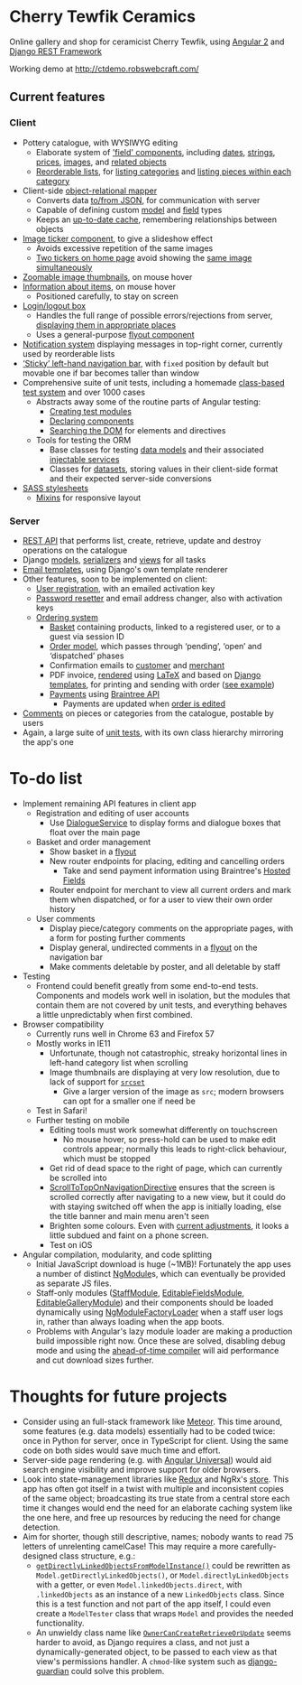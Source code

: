 # Cherry Tewfik Ceramics
Online gallery and shop for ceramicist Cherry Tewfik, using [Angular 2](http://angular.io/) and [Django REST Framework](http://www.django-rest-framework.org/)

Working demo at http://ctdemo.robswebcraft.com/

## Current features

### Client
- Pottery catalogue, with WYSIWYG editing
  - Elaborate system of ['field' components](https://github.com/robbrockway/cherrytewfik/tree/master/front/src/modules/fields), including [dates](https://github.com/robbrockway/cherrytewfik/blob/master/front/src/modules/fields/editable/edit/types/year.month.edit.component.ts), [strings](https://github.com/robbrockway/cherrytewfik/blob/master/front/src/modules/fields/editable/edit/types/string.edit.component.ts), [prices](https://github.com/robbrockway/cherrytewfik/blob/master/front/src/modules/fields/editable/edit/types/price.edit.component.ts), [images](https://github.com/robbrockway/cherrytewfik/blob/master/front/src/modules/fields/editable/edit/types/image.edit.component.ts), and [related objects](https://github.com/robbrockway/cherrytewfik/blob/master/front/src/modules/fields/editable/edit/types/image.edit.component.ts)
  - [Reorderable lists](https://github.com/robbrockway/cherrytewfik/blob/master/front/src/modules/staff/editable-ordered-list/editable.ordered.list.component.ts), for [listing categories](https://github.com/robbrockway/cherrytewfik/blob/master/front/src/modules/staff/editable-ordered-list/editable.category.list.component.ts) and [listing pieces within each category](https://github.com/robbrockway/cherrytewfik/blob/master/front/src/modules/gallery/editable/editable.piece.list.component.ts)
- Client-side [object-relational mapper](https://github.com/robbrockway/cherrytewfik/tree/master/front/src/modules/main/models)
  - Converts data [to/from JSON](https://github.com/robbrockway/cherrytewfik/blob/master/front/src/modules/main/models/field-descriptors/base.ts), for communication with server
  - Capable of defining custom [model](https://github.com/robbrockway/cherrytewfik/blob/master/front/src/modules/main/models/model.ts) and [field](https://github.com/robbrockway/cherrytewfik/blob/master/front/src/modules/main/models/field-descriptors/base.ts) types
  - Keeps an [up-to-date cache](https://github.com/robbrockway/cherrytewfik/blob/2c7f4683c7d25082c3be84f5c12550dd42d6eb84/front/src/modules/main/models/model.ts#L190-L286), remembering relationships between objects
- [Image ticker component](https://github.com/robbrockway/cherrytewfik/blob/master/front/src/modules/shared/image-ticker/image.ticker.component.ts), to give a slideshow effect
  - Avoids excessive repetition of the same images
  - [Two tickers on home page](https://github.com/robbrockway/cherrytewfik/blob/master/front/src/modules/home-view/piece-ticker/piece.ticker.component.ts) avoid showing the [same image simultaneously](https://github.com/robbrockway/cherrytewfik/blob/master/front/src/modules/home-view/piece-ticker/piece.ticker.service.ts)
- [Zoomable image thumbnails](https://github.com/robbrockway/cherrytewfik/blob/master/front/src/modules/fields/static/thumbnail.component.ts), on mouse hover
- [Information about items](https://github.com/robbrockway/cherrytewfik/blob/master/front/src/modules/gallery/shared/static.piece.list.item.component.ts), on mouse hover
  - Positioned carefully, to stay on screen
- [Login/logout box](https://github.com/robbrockway/cherrytewfik/blob/master/front/src/modules/main/login/login.component.ts)
  - Handles the full range of possible errors/rejections from server, [displaying them in appropriate places](https://github.com/robbrockway/cherrytewfik/blob/master/front/src/modules/main/login/login.form.component.ts)
  - Uses a general-purpose [flyout component](https://github.com/robbrockway/cherrytewfik/tree/master/front/src/modules/main/flyout)
- [Notification system](https://github.com/robbrockway/cherrytewfik/blob/master/front/src/modules/main/notification/notification.component.ts) displaying messages in top-right corner, currently used by reorderable lists
- [&lsquo;Sticky&rsquo; left-hand navigation bar](https://github.com/robbrockway/cherrytewfik/blob/master/front/src/modules/main/sticky.nav.bar.directive.ts), with `fixed` position by default but movable one if bar becomes taller than window
- Comprehensive suite of unit tests, including a homemade [class-based test system](https://github.com/robbrockway/cherrytewfik/tree/master/front/src/testing) and over 1000 cases
  - Abstracts away some of the routine parts of Angular testing:
    - [Creating test modules](https://github.com/robbrockway/cherrytewfik/blob/master/front/src/testing/test.with.module.ts)
    - [Declaring components](https://github.com/robbrockway/cherrytewfik/blob/master/front/src/testing/component.test.base.ts)
    - [Searching the DOM](https://github.com/robbrockway/cherrytewfik/blob/2c7f4683c7d25082c3be84f5c12550dd42d6eb84/front/src/testing/utils.ts#L37-L298) for elements and directives
  - Tools for testing the ORM
    - Base classes for testing [data models](https://github.com/robbrockway/cherrytewfik/blob/master/front/src/modules/main/models/model.test.base.ts) and their associated [injectable services](https://github.com/robbrockway/cherrytewfik/blob/master/front/src/modules/main/models/model.service.test.base.ts)
    - Classes for [datasets](https://github.com/robbrockway/cherrytewfik/blob/master/front/src/testing/data/datasets.ts), storing values in their client-side format and their expected server-side conversions
- [SASS stylesheets](https://github.com/robbrockway/cherrytewfik/tree/2c7f4683c7d25082c3be84f5c12550dd42d6eb84/front/src/styles)
  - [Mixins](https://github.com/robbrockway/cherrytewfik/blob/2c7f4683c7d25082c3be84f5c12550dd42d6eb84/front/src/styles/imports/screen-sizes.scss) for responsive layout
  
  
### Server
- [REST API](https://github.com/robbrockway/cherrytewfik/blob/master/api/django_config/urls.py) that performs list, create, retrieve, update and destroy operations on the catalogue
- Django [models](https://github.com/robbrockway/cherrytewfik/blob/master/api/app/models.py), [serializers](https://github.com/robbrockway/cherrytewfik/blob/master/api/app/serializers.py) and [views](https://github.com/robbrockway/cherrytewfik/tree/master/api/app/views) for all tasks
- [Email templates](https://github.com/robbrockway/cherrytewfik/blob/master/api/app/email.py), using Django's own template renderer
- Other features, soon to be implemented on client:
  - [User registration](https://github.com/robbrockway/cherrytewfik/blob/master/api/app/views/pending_user.py), with an emailed activation key
  - [Password resetter](https://github.com/robbrockway/cherrytewfik/blob/master/api/app/views/password_reset.py) and email address changer, also with activation keys
  - [Ordering system](https://github.com/robbrockway/cherrytewfik/blob/master/api/app/views/order.py)
    - [Basket](https://github.com/robbrockway/cherrytewfik/blob/master/api/app/views/basket.py) containing products, linked to a registered user, or to a guest via session ID
    - [Order model](https://github.com/robbrockway/cherrytewfik/blob/82abcb9bd925dde61deb38610207757002820642/api/app/models.py#L338-L415), which passes through &lsquo;pending&rsquo;, &lsquo;open&rsquo; and &lsquo;dispatched&rsquo; phases
    - Confirmation emails to [customer](https://github.com/robbrockway/cherrytewfik/blob/master/api/app/templates/email/receipt.html) and [merchant](https://github.com/robbrockway/cherrytewfik/blob/master/api/app/templates/email/admin_order_notification.html)
    - PDF invoice, [rendered](https://github.com/robbrockway/cherrytewfik/blob/82abcb9bd925dde61deb38610207757002820642/api/app/views/invoice.py#L23-L181) using [LaTeX](https://www.latex-project.org/) and based on [Django templates](https://github.com/robbrockway/cherrytewfik/blob/master/api/app/templates/invoice.tex), for printing and sending with order ([see example](https://github.com/robbrockway/cherrytewfik/blob/master/api/app/templates/invoice_mockup.pdf))
    - [Payments](https://github.com/robbrockway/cherrytewfik/blob/82abcb9bd925dde61deb38610207757002820642/api/app/views/order.py#L77-L342) using [Braintree API](https://developers.braintreepayments.com/)
      - Payments are updated when [order is edited](https://github.com/robbrockway/cherrytewfik/blob/82abcb9bd925dde61deb38610207757002820642/api/app/views/order.py#L346-L554)
- [Comments](https://github.com/robbrockway/cherrytewfik/blob/master/api/app/views/comment.py) on pieces or categories from the catalogue, postable by users
- Again, a large suite of [unit tests](https://github.com/robbrockway/cherrytewfik/tree/master/api/app/tests), with its own class hierarchy mirroring the app's one


# To-do list

- Implement remaining API features in client app
  - Registration and editing of user accounts
    - Use [DialogueService](https://github.com/robbrockway/cherrytewfik/blob/master/front/src/modules/main/dialogue/dialogue.service.ts) to display forms and dialogue boxes that float over the main page
  - Basket and order management
    - Show basket in a [flyout](https://github.com/robbrockway/cherrytewfik/tree/master/front/src/modules/main/flyout/flyout.component.ts)
    - New router endpoints for placing, editing and cancelling orders
      - Take and send payment information using Braintree's [Hosted Fields](https://developers.braintreepayments.com/guides/hosted-fields/overview/javascript/v2)
    - Router endpoint for merchant to view all current orders and mark them when dispatched, or for a user to view their own order history
  - User comments
    - Display piece/category comments on the appropriate pages, with a form for posting further comments
    - Display general, undirected comments in a [flyout](https://github.com/robbrockway/cherrytewfik/tree/master/front/src/modules/main/flyout/flyout.component.ts) on the navigation bar
    - Make comments deletable by poster, and all deletable by staff
- Testing
  - Frontend could benefit greatly from some end-to-end tests. Components and models work well in isolation, but the modules that contain them are not covered by unit tests, and everything behaves a little unpredictably when first combined.
- Browser compatibility
  - Currently runs well in Chrome 63 and Firefox 57
  - Mostly works in IE11
    - Unfortunate, though not catastrophic, streaky horizontal lines in left-hand category list when scrolling
    - Image thumbnails are displaying at very low resolution, due to lack of support for [`srcset`](https://www.w3.org/TR/html-srcset/)
      - Give a larger version of the image as `src`; modern browsers can opt for a smaller one if need be
  - Test in Safari!
  - Further testing on mobile
    - Editing tools must work somewhat differently on touchscreen
      - No mouse hover, so press-hold can be used to make edit controls appear; normally this leads to right-click behaviour, which must be stopped
    - Get rid of dead space to the right of page, which can currently be scrolled into
    - [ScrollToTopOnNavigationDirective](https://github.com/robbrockway/cherrytewfik/blob/master/front/src/modules/main/scroll.to.top.on.navigation.directive.ts) ensures that the screen is scrolled correctly after navigating to a new view, but it could do with staying switched off when the app is initially loading, else the title banner and main menu aren't seen
    - Brighten some colours. Even with [current adjustments](https://github.com/robbrockway/cherrytewfik/blob/7cf2d94d8a7cdfeec4340b85d429189eb7fad4d2/front/src/styles/imports/screen-sizes.scss#L42-L57), it looks a little subdued and faint on a phone screen.
    - Test on iOS
- Angular compilation, modularity, and code splitting
  - Initial JavaScript download is huge (~1MB)! Fortunately the app uses a number of distinct [NgModule](https://angular.io/guide/ngmodule-faq)s, which can eventually be provided as separate JS files.
  - Staff-only modules ([StaffModule](https://github.com/robbrockway/cherrytewfik/tree/master/front/src/modules/staff), [EditableFieldsModule](https://github.com/robbrockway/cherrytewfik/tree/master/front/src/modules/fields/editable), [EditableGalleryModule](https://github.com/robbrockway/cherrytewfik/tree/master/front/src/modules/fields/editable)) and their components should be loaded dynamically using [NgModuleFactoryLoader](https://pr18487-aedf0aa.ngbuilds.io/api/core/NgModuleFactoryLoader) when a staff user logs in, rather than always loading when the app boots.
  - Problems with Angular's lazy module loader are making a production build impossible right now. Once these are solved, disabling debug mode and using the [ahead-of-time compiler](https://angular.io/guide/aot-compiler) will aid performance and cut download sizes further.

# Thoughts for future projects

- Consider using an full-stack framework like [Meteor](https://www.meteor.com/). This time around, some features (e.g. data models) essentially had to be coded twice: once in Python for server, once in TypeScript for client. Using the same code on both sides would save much time and effort.
- Server-side page rendering (e.g. with [Angular Universal](https://github.com/angular/universal)) would aid search engine visibility and improve support for older browsers.
- Look into state-management libraries like [Redux](https://redux.js.org/docs/introduction/) and NgRx's [store](https://github.com/ngrx/store). This app has often got itself in a twist with multiple and inconsistent copies of the same object; broadcasting its true state from a central store each time it changes would end the need for an elaborate caching system like the one here, and free up resources by reducing the need for change detection.
- Aim for shorter, though still descriptive, names; nobody wants to read 75 letters of unrelenting camelCase! This may require a more carefully-designed class structure, e.g.:
  - [`getDirectlyLinkedObjectsFromModelInstance()`](https://github.com/robbrockway/cherrytewfik/blob/771abb9ad8f1a19c33c7c194bd6e8797ba874f92/front/src/testing/utils.ts#L384-L397) could be rewritten as `Model.getDirectlyLinkedObjects()`, or `Model.directlyLinkedObjects` with a getter, or even `Model.linkedObjects.direct`, with `.linkedObjects` as an instance of a new `LinkedObjects` class. Since this is a test function and not part of the app itself, I could even create a `ModelTester` class that wraps `Model` and provides the needed functionality.
  - An unwieldy class name like [`OwnerCanCreateRetrieveOrUpdate`](https://github.com/robbrockway/cherrytewfik/blob/771abb9ad8f1a19c33c7c194bd6e8797ba874f92/api/app/permissions.py#L107-L111) seems harder to avoid, as Django requires a class, and not just a dynamically-generated object, to be passed to each view as that view's permissions handler. A `chmod`-like system such as [django-guardian](https://github.com/django-guardian/django-guardian) could solve this problem.
